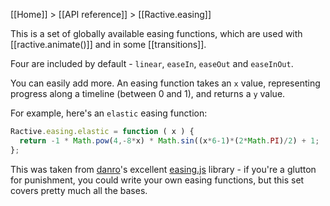 [[Home]] > [[API reference]] > [[Ractive.easing]]

This is a set of globally available easing functions, which are used with [[ractive.animate()]] and in some [[transitions]].

Four are included by default - `linear`, `easeIn`, `easeOut` and `easeInOut`.

You can easily add more. An easing function takes an `x` value, representing progress along a timeline (between 0 and 1), and returns a `y` value.

For example, here's an `elastic` easing function:

```js
Ractive.easing.elastic = function ( x ) {
  return -1 * Math.pow(4,-8*x) * Math.sin((x*6-1)*(2*Math.PI)/2) + 1;
};
```

This was taken from [danro](https://github.com/danro)'s excellent [easing.js](https://github.com/danro/easing-js/blob/master/easing.js) library - if you're a glutton for punishment, you could write your own easing functions, but this set covers pretty much all the bases.